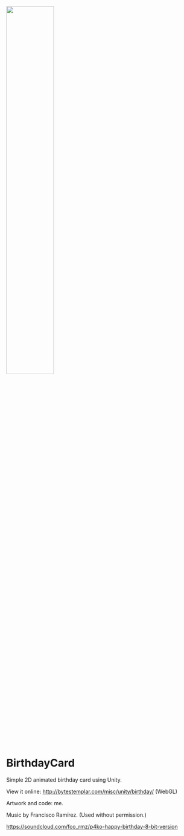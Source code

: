 <img src="http://i.imgur.com/WiWAONP.png" width=50%>

# BirthdayCard
Simple 2D animated birthday card using Unity. 

View it online: http://bytestemplar.com/misc/unity/birthday/ (WebGL)

Artwork and code: me.

Music by Francisco Ramírez. (Used without permission.)

https://soundcloud.com/fco_rmz/p4ko-happy-birthday-8-bit-version
